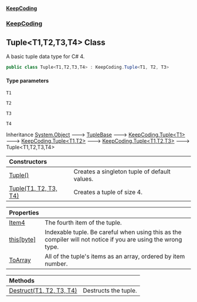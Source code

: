 #### [KeepCoding](index.md 'index')
### [KeepCoding](KeepCoding.md 'KeepCoding')
## Tuple&lt;T1,T2,T3,T4&gt; Class
A basic tuple data type for C# 4.   
```csharp
public class Tuple<T1,T2,T3,T4> : KeepCoding.Tuple<T1, T2, T3>
```
#### Type parameters
<a name='KeepCoding_Tuple_T1_T2_T3_T4__T1'></a>
`T1`  
  
<a name='KeepCoding_Tuple_T1_T2_T3_T4__T2'></a>
`T2`  
  
<a name='KeepCoding_Tuple_T1_T2_T3_T4__T3'></a>
`T3`  
  
<a name='KeepCoding_Tuple_T1_T2_T3_T4__T4'></a>
`T4`  
  

Inheritance [System.Object](https://docs.microsoft.com/en-us/dotnet/api/System.Object 'System.Object') &#129106; [TupleBase](KeepCoding_Internal_TupleBase.md 'KeepCoding.Internal.TupleBase') &#129106; [KeepCoding.Tuple&lt;](KeepCoding_Tuple_T_.md 'KeepCoding.Tuple&lt;T&gt;')[T1](KeepCoding_Tuple_T1_T2_T3_T4_.md#KeepCoding_Tuple_T1_T2_T3_T4__T1 'KeepCoding.Tuple&lt;T1,T2,T3,T4&gt;.T1')[&gt;](KeepCoding_Tuple_T_.md 'KeepCoding.Tuple&lt;T&gt;') &#129106; [KeepCoding.Tuple&lt;](KeepCoding_Tuple_T1_T2_.md 'KeepCoding.Tuple&lt;T1,T2&gt;')[T1](KeepCoding_Tuple_T1_T2_T3_T4_.md#KeepCoding_Tuple_T1_T2_T3_T4__T1 'KeepCoding.Tuple&lt;T1,T2,T3,T4&gt;.T1')[,](KeepCoding_Tuple_T1_T2_.md 'KeepCoding.Tuple&lt;T1,T2&gt;')[T2](KeepCoding_Tuple_T1_T2_T3_T4_.md#KeepCoding_Tuple_T1_T2_T3_T4__T2 'KeepCoding.Tuple&lt;T1,T2,T3,T4&gt;.T2')[&gt;](KeepCoding_Tuple_T1_T2_.md 'KeepCoding.Tuple&lt;T1,T2&gt;') &#129106; [KeepCoding.Tuple&lt;](KeepCoding_Tuple_T1_T2_T3_.md 'KeepCoding.Tuple&lt;T1,T2,T3&gt;')[T1](KeepCoding_Tuple_T1_T2_T3_T4_.md#KeepCoding_Tuple_T1_T2_T3_T4__T1 'KeepCoding.Tuple&lt;T1,T2,T3,T4&gt;.T1')[,](KeepCoding_Tuple_T1_T2_T3_.md 'KeepCoding.Tuple&lt;T1,T2,T3&gt;')[T2](KeepCoding_Tuple_T1_T2_T3_T4_.md#KeepCoding_Tuple_T1_T2_T3_T4__T2 'KeepCoding.Tuple&lt;T1,T2,T3,T4&gt;.T2')[,](KeepCoding_Tuple_T1_T2_T3_.md 'KeepCoding.Tuple&lt;T1,T2,T3&gt;')[T3](KeepCoding_Tuple_T1_T2_T3_T4_.md#KeepCoding_Tuple_T1_T2_T3_T4__T3 'KeepCoding.Tuple&lt;T1,T2,T3,T4&gt;.T3')[&gt;](KeepCoding_Tuple_T1_T2_T3_.md 'KeepCoding.Tuple&lt;T1,T2,T3&gt;') &#129106; Tuple&lt;T1,T2,T3,T4&gt;  

| Constructors | |
| :--- | :--- |
| [Tuple()](KeepCoding_Tuple_T1_T2_T3_T4__Tuple().md 'KeepCoding.Tuple&lt;T1,T2,T3,T4&gt;.Tuple()') | Creates a singleton tuple of default values.<br/> |
| [Tuple(T1, T2, T3, T4)](KeepCoding_Tuple_T1_T2_T3_T4__Tuple(T1_T2_T3_T4).md 'KeepCoding.Tuple&lt;T1,T2,T3,T4&gt;.Tuple(T1, T2, T3, T4)') | Creates a tuple of size 4.<br/> |

| Properties | |
| :--- | :--- |
| [Item4](KeepCoding_Tuple_T1_T2_T3_T4__Item4.md 'KeepCoding.Tuple&lt;T1,T2,T3,T4&gt;.Item4') | The fourth item of the tuple.<br/> |
| [this[byte]](KeepCoding_Tuple_T1_T2_T3_T4__this_byte_.md 'KeepCoding.Tuple&lt;T1,T2,T3,T4&gt;.this[byte]') | Indexable tuple. Be careful when using this as the compiler will not notice if you are using the wrong type.<br/> |
| [ToArray](KeepCoding_Tuple_T1_T2_T3_T4__ToArray.md 'KeepCoding.Tuple&lt;T1,T2,T3,T4&gt;.ToArray') | All of the tuple's items as an array, ordered by item number.<br/> |

| Methods | |
| :--- | :--- |
| [Destruct(T1, T2, T3, T4)](KeepCoding_Tuple_T1_T2_T3_T4__Destruct(T1_T2_T3_T4).md 'KeepCoding.Tuple&lt;T1,T2,T3,T4&gt;.Destruct(T1, T2, T3, T4)') | Destructs the tuple.<br/> |
